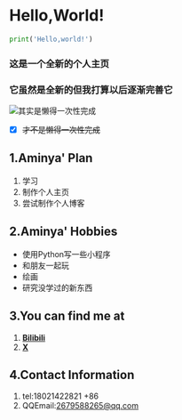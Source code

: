 # **Hello,World!**
```python
print('Hello,world!')
```
### 这是一个全新的个人主页
### 它虽然是全新的但我打算以后逐渐完善它          
![其实是懒得一次性完成](https://i2.hdslb.com/bfs/face/e0edeabd3db870247f770caa3d3301ef6ac8dbe7.jpg@150w_150h.jpg)
- [x] ~~才不是懒得一次性完成~~
## **1.Aminya' Plan**
1. 学习
2. 制作个人主页
3. 尝试制作个人博客
## **2.Aminya' Hobbies**
- 使用Python写一些小程序
- 和朋友一起玩
- 绘画
- 研究没学过的新东西
## **3.You can find me at**
1. **[Bilibili](https://space.bilibili.com/1331353550)**
2. **[X](https://x.com/___Aminya___)**
## **4.Contact Information**
1. tel:18021422821 +86
2. QQEmail:2679588265@qq.com
